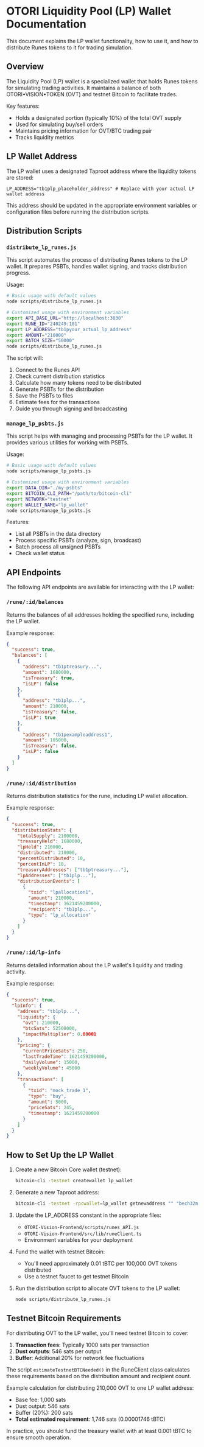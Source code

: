 # OTORI Liquidity Pool (LP) Wallet Documentation

This document explains the LP wallet functionality, how to use it, and how to distribute Runes tokens to it for trading simulation.

## Overview

The Liquidity Pool (LP) wallet is a specialized wallet that holds Runes tokens for simulating trading activities. It maintains a balance of both OTORI•VISION•TOKEN (OVT) and testnet Bitcoin to facilitate trades.

Key features:
- Holds a designated portion (typically 10%) of the total OVT supply
- Used for simulating buy/sell orders
- Maintains pricing information for OVT/BTC trading pair
- Tracks liquidity metrics

## LP Wallet Address

The LP wallet uses a designated Taproot address where the liquidity tokens are stored:

```
LP_ADDRESS="tb1plp_placeholder_address" # Replace with your actual LP wallet address
```

This address should be updated in the appropriate environment variables or configuration files before running the distribution scripts.

## Distribution Scripts

### `distribute_lp_runes.js`

This script automates the process of distributing Runes tokens to the LP wallet. It prepares PSBTs, handles wallet signing, and tracks distribution progress.

Usage:
```bash
# Basic usage with default values
node scripts/distribute_lp_runes.js

# Customized usage with environment variables
export API_BASE_URL="http://localhost:3030"
export RUNE_ID="240249:101"
export LP_ADDRESS="tb1pyour_actual_lp_address"
export AMOUNT="210000"
export BATCH_SIZE="50000"
node scripts/distribute_lp_runes.js
```

The script will:
1. Connect to the Runes API
2. Check current distribution statistics
3. Calculate how many tokens need to be distributed
4. Generate PSBTs for the distribution
5. Save the PSBTs to files
6. Estimate fees for the transactions
7. Guide you through signing and broadcasting

### `manage_lp_psbts.js`

This script helps with managing and processing PSBTs for the LP wallet. It provides various utilities for working with PSBTs.

Usage:
```bash
# Basic usage with default values
node scripts/manage_lp_psbts.js

# Customized usage with environment variables
export DATA_DIR="./my-psbts"
export BITCOIN_CLI_PATH="/path/to/bitcoin-cli"
export NETWORK="testnet"
export WALLET_NAME="lp_wallet"
node scripts/manage_lp_psbts.js
```

Features:
- List all PSBTs in the data directory
- Process specific PSBTs (analyze, sign, broadcast)
- Batch process all unsigned PSBTs
- Check wallet status

## API Endpoints

The following API endpoints are available for interacting with the LP wallet:

### `/rune/:id/balances`

Returns the balances of all addresses holding the specified rune, including the LP wallet.

Example response:
```json
{
  "success": true,
  "balances": [
    {
      "address": "tb1ptreasury...",
      "amount": 1680000,
      "isTreasury": true,
      "isLP": false
    },
    {
      "address": "tb1plp...",
      "amount": 210000,
      "isTreasury": false,
      "isLP": true
    },
    {
      "address": "tb1pexampleaddress1",
      "amount": 105000,
      "isTreasury": false,
      "isLP": false
    }
  ]
}
```

### `/rune/:id/distribution`

Returns distribution statistics for the rune, including LP wallet allocation.

Example response:
```json
{
  "success": true,
  "distributionStats": {
    "totalSupply": 2100000,
    "treasuryHeld": 1680000,
    "lpHeld": 210000,
    "distributed": 210000,
    "percentDistributed": 10,
    "percentInLP": 10,
    "treasuryAddresses": ["tb1ptreasury..."],
    "lpAddresses": ["tb1plp..."],
    "distributionEvents": [
      {
        "txid": "lpallocation1",
        "amount": 210000,
        "timestamp": 1621459200000,
        "recipient": "tb1plp...",
        "type": "lp_allocation"
      }
    ]
  }
}
```

### `/rune/:id/lp-info`

Returns detailed information about the LP wallet's liquidity and trading activity.

Example response:
```json
{
  "success": true,
  "lpInfo": {
    "address": "tb1plp...",
    "liquidity": {
      "ovt": 210000,
      "btcSats": 52500000,
      "impactMultiplier": 0.00001
    },
    "pricing": {
      "currentPriceSats": 250,
      "lastTradeTime": 1621459200000,
      "dailyVolume": 15000,
      "weeklyVolume": 45000
    },
    "transactions": [
      {
        "txid": "mock_trade_1",
        "type": "buy",
        "amount": 5000,
        "priceSats": 245,
        "timestamp": 1621459200000
      }
    ]
  }
}
```

## How to Set Up the LP Wallet

1. Create a new Bitcoin Core wallet (testnet):
   ```bash
   bitcoin-cli -testnet createwallet lp_wallet
   ```

2. Generate a new Taproot address:
   ```bash
   bitcoin-cli -testnet -rpcwallet=lp_wallet getnewaddress "" "bech32m"
   ```

3. Update the LP_ADDRESS constant in the appropriate files:
   - `OTORI-Vision-Frontend/scripts/runes_API.js`
   - `OTORI-Vision-Frontend/src/lib/runeClient.ts`
   - Environment variables for your deployment

4. Fund the wallet with testnet Bitcoin:
   - You'll need approximately 0.01 tBTC per 100,000 OVT tokens distributed
   - Use a testnet faucet to get testnet Bitcoin

5. Run the distribution script to allocate OVT tokens to the LP wallet:
   ```bash
   node scripts/distribute_lp_runes.js
   ```

## Testnet Bitcoin Requirements

For distributing OVT to the LP wallet, you'll need testnet Bitcoin to cover:

1. **Transaction fees**: Typically 1000 sats per transaction
2. **Dust outputs**: 546 sats per output
3. **Buffer**: Additional 20% for network fee fluctuations

The script `estimateTestnetBTCNeeded()` in the RuneClient class calculates these requirements based on the distribution amount and recipient count.

Example calculation for distributing 210,000 OVT to one LP wallet address:
- Base fee: 1,000 sats
- Dust output: 546 sats
- Buffer (20%): 200 sats
- **Total estimated requirement**: 1,746 sats (0.00001746 tBTC)

In practice, you should fund the treasury wallet with at least 0.001 tBTC to ensure smooth operation. 